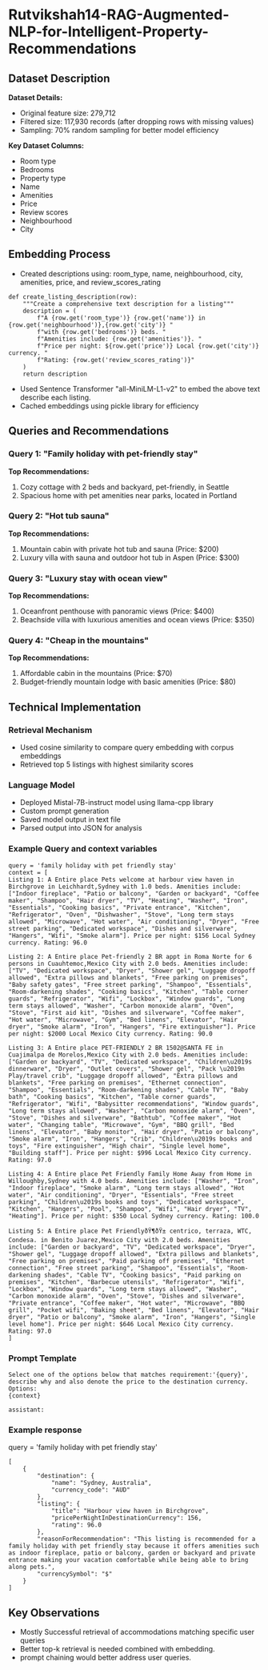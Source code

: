 # Rutvikshah14-RAG-Augmented-NLP-for-Intelligent-Property-Recommendations

## Dataset Description

**Dataset Details:**
- Original feature size: 279,712
- Filtered size: 117,930 records (after dropping rows with missing values)
- Sampling: 70% random sampling for better model efficiency

**Key Dataset Columns:**
- Room type
- Bedrooms
- Property type
- Name
- Amenities
- Price
- Review scores
- Neighbourhood
- City

## Embedding Process

- Created descriptions using: room_type, name, neighbourhood, city, amenities, price, and review_scores_rating
```
def create_listing_description(row):
    """Create a comprehensive text description for a listing"""
    description = (
        f"A {row.get('room_type')} {row.get('name')} in {row.get('neighbourhood')},{row.get('city')} "
        f"with {row.get('bedrooms')} beds. "
        f"Amenities include: {row.get('amenities')}. "
        f"Price per night: ${row.get('price')} Local {row.get('city')} currency. "
        f"Rating: {row.get('review_scores_rating')}"
    )
    return description
```
- Used Sentence Transformer "all-MiniLM-L1-v2" to embed the above text describe each listing.
- Cached embeddings using pickle library for efficiency

## Queries and Recommendations

### Query 1: "Family holiday with pet-friendly stay"
**Top Recommendations:**
1. Cozy cottage with 2 beds and backyard, pet-friendly, in Seattle
2. Spacious home with pet amenities near parks, located in Portland

### Query 2: "Hot tub sauna"
**Top Recommendations:**
1. Mountain cabin with private hot tub and sauna (Price: $200)
2. Luxury villa with sauna and outdoor hot tub in Aspen (Price: $300)

### Query 3: "Luxury stay with ocean view"
**Top Recommendations:**
1. Oceanfront penthouse with panoramic views (Price: $400)
2. Beachside villa with luxurious amenities and ocean views (Price: $350)

### Query 4: "Cheap in the mountains"
**Top Recommendations:**
1. Affordable cabin in the mountains (Price: $70)
2. Budget-friendly mountain lodge with basic amenities (Price: $80)

## Technical Implementation

### Retrieval Mechanism
- Used cosine similarity to compare query embedding with corpus embeddings
- Retrieved top 5 listings with highest similarity scores

### Language Model
- Deployed Mistal-7B-instruct model using llama-cpp library
- Custom prompt generation
- Saved model output in text file
- Parsed output into JSON for analysis

### Example Query and context variables
```
query = 'family holiday with pet friendly stay'
context = [
Listing 1: A Entire place Pets welcome at harbour view haven in Birchgrove in Leichhardt,Sydney with 1.0 beds. Amenities include: ["Indoor fireplace", "Patio or balcony", "Garden or backyard", "Coffee maker", "Shampoo", "Hair dryer", "TV", "Heating", "Washer", "Iron", "Essentials", "Cooking basics", "Private entrance", "Kitchen", "Refrigerator", "Oven", "Dishwasher", "Stove", "Long term stays allowed", "Microwave", "Hot water", "Air conditioning", "Dryer", "Free street parking", "Dedicated workspace", "Dishes and silverware", "Hangers", "Wifi", "Smoke alarm"]. Price per night: $156 Local Sydney currency. Rating: 96.0

Listing 2: A Entire place Pet-friendly 2 BR appt in Roma Norte for 6 persons in Cuauhtemoc,Mexico City with 2.0 beds. Amenities include: ["TV", "Dedicated workspace", "Dryer", "Shower gel", "Luggage dropoff allowed", "Extra pillows and blankets", "Free parking on premises", "Baby safety gates", "Free street parking", "Shampoo", "Essentials", "Room-darkening shades", "Cooking basics", "Kitchen", "Table corner guards", "Refrigerator", "Wifi", "Lockbox", "Window guards", "Long term stays allowed", "Washer", "Carbon monoxide alarm", "Oven", "Stove", "First aid kit", "Dishes and silverware", "Coffee maker", "Hot water", "Microwave", "Gym", "Bed linens", "Elevator", "Hair dryer", "Smoke alarm", "Iron", "Hangers", "Fire extinguisher"]. Price per night: $2000 Local Mexico City currency. Rating: 90.0

Listing 3: A Entire place PET-FRIENDLY 2 BR 1502@SANTA FE in Cuajimalpa de Morelos,Mexico City with 2.0 beds. Amenities include: ["Garden or backyard", "TV", "Dedicated workspace", "Children\u2019s dinnerware", "Dryer", "Outlet covers", "Shower gel", "Pack \u2019n Play/travel crib", "Luggage dropoff allowed", "Extra pillows and blankets", "Free parking on premises", "Ethernet connection", "Shampoo", "Essentials", "Room-darkening shades", "Cable TV", "Baby bath", "Cooking basics", "Kitchen", "Table corner guards", "Refrigerator", "Wifi", "Babysitter recommendations", "Window guards", "Long term stays allowed", "Washer", "Carbon monoxide alarm", "Oven", "Stove", "Dishes and silverware", "Bathtub", "Coffee maker", "Hot water", "Changing table", "Microwave", "Gym", "BBQ grill", "Bed linens", "Elevator", "Baby monitor", "Hair dryer", "Patio or balcony", "Smoke alarm", "Iron", "Hangers", "Crib", "Children\u2019s books and toys", "Fire extinguisher", "High chair", "Single level home", "Building staff"]. Price per night: $996 Local Mexico City currency. Rating: 97.0

Listing 4: A Entire place Pet Friendly Family Home Away from Home in Willoughby,Sydney with 4.0 beds. Amenities include: ["Washer", "Iron", "Indoor fireplace", "Smoke alarm", "Long term stays allowed", "Hot water", "Air conditioning", "Dryer", "Essentials", "Free street parking", "Children\u2019s books and toys", "Dedicated workspace", "Kitchen", "Hangers", "Pool", "Shampoo", "Wifi", "Hair dryer", "TV", "Heating"]. Price per night: $350 Local Sydney currency. Rating: 100.0

Listing 5: A Entire place Pet FriendlyðŸ¶ðŸ± centrico, terraza, WTC, Condesa. in Benito Juarez,Mexico City with 2.0 beds. Amenities include: ["Garden or backyard", "TV", "Dedicated workspace", "Dryer", "Shower gel", "Luggage dropoff allowed", "Extra pillows and blankets", "Free parking on premises", "Paid parking off premises", "Ethernet connection", "Free street parking", "Shampoo", "Essentials", "Room-darkening shades", "Cable TV", "Cooking basics", "Paid parking on premises", "Kitchen", "Barbecue utensils", "Refrigerator", "Wifi", "Lockbox", "Window guards", "Long term stays allowed", "Washer", "Carbon monoxide alarm", "Oven", "Stove", "Dishes and silverware", "Private entrance", "Coffee maker", "Hot water", "Microwave", "BBQ grill", "Pocket wifi", "Baking sheet", "Bed linens", "Elevator", "Hair dryer", "Patio or balcony", "Smoke alarm", "Iron", "Hangers", "Single level home"]. Price per night: $646 Local Mexico City currency. Rating: 97.0
]

```

### Prompt Template
```
Select one of the options below that matches requirement:'{query}', describe why and also denote the price to the destination currency.
Options:
{context}

assistant:
```

### Example response
query = 'family holiday with pet friendly stay'
```
[
    {
        "destination": {
            "name": "Sydney, Australia",
            "currency_code": "AUD"
        },
        "listing": {
            "title": "Harbour view haven in Birchgrove",
            "pricePerNightInDestinationCurrency": 156,
            "rating": 96.0
        },
        "reasonForRecommendation": "This listing is recommended for a family holiday with pet friendly stay because it offers amenities such as indoor fireplace, patio or balcony, garden or backyard and private entrance making your vacation comfortable while being able to bring along pets.",
        "currencySymbol": "$"
    }
]
```

## Key Observations
- Mostly Successful retrieval of accommodations matching specific user queries
- Better top-k retrieval is needed combined with embedding.
- prompt chaining would better address user queries.
